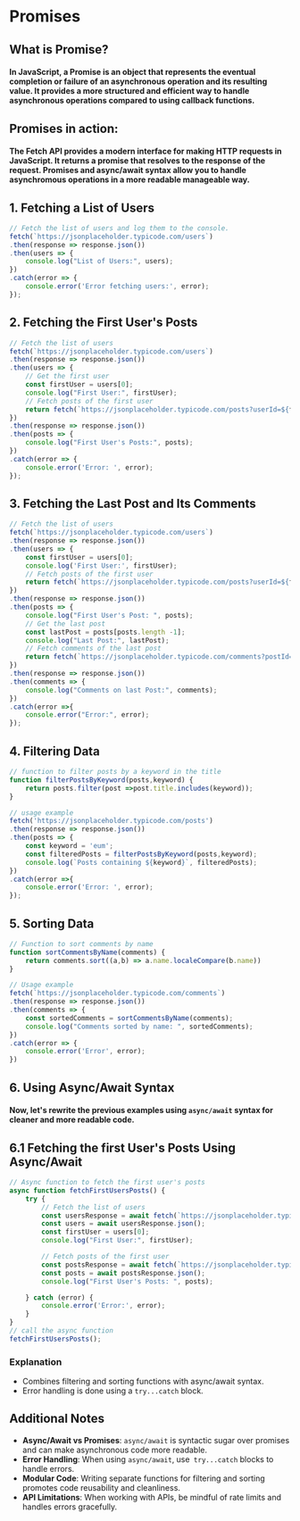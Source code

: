 # Promises

## What is Promise?
#### In JavaScript, a Promise is an object that represents the eventual completion or failure of an asynchronous operation and its resulting value. It provides a more structured and efficient way to handle asynchronous operations compared to using callback functions.

## Promises in action:
#### The Fetch API provides a modern interface for making HTTP requests in JavaScript. It returns a promise that resolves to the response of the request. Promises and async/await syntax allow you to handle asynchromous operations in a more readable manageable way.

## 1. Fetching a List of Users
```js
// Fetch the list of users and log them to the console.
fetch(`https://jsonplaceholder.typicode.com/users`)
.then(response => response.json())
.then(users => {
    console.log("List of Users:", users);
})
.catch(error => {
    console.error('Error fetching users:', error);
});

```
## 2. Fetching the First User's Posts
```js
// Fetch the list of users
fetch(`https://jsonplaceholder.typicode.com/users`)
.then(response => response.json())
.then(users => {
    // Get the first user
    const firstUser = users[0];
    console.log("First User:", firstUser);
    // Fetch posts of the first user
    return fetch(`https://jsonplaceholder.typicode.com/posts?userId=${firstUser.id}`);
})
.then(response => response.json())
.then(posts => {
    console.log("First User's Posts:", posts);
})
.catch(error => {
    console.error('Error: ', error);
});
```
## 3. Fetching the Last Post and Its Comments
```js
// Fetch the list of users
fetch(`https://jsonplaceholder.typicode.com/users`)
.then(response => response.json())
.then(users => {
    const firstUser = users[0];
    console.log('First User:', firstUser);
    // Fetch posts of the first user
    return fetch(`https://jsonplaceholder.typicode.com/posts?userId=${firstUser.id}`);
})
.then(response => response.json())
.then(posts => {
    console.log("First User's Post: ", posts);
    // Get the last post
    const lastPost = posts[posts.length -1];
    console.log("Last Post:", lastPost);
    // Fetch comments of the last post
    return fetch(`https://jsonplaceholder.typicode.com/comments?postId=${lastPost.id}`);
})
.then(response => response.json())
.then(comments => {
    console.log("Comments on last Post:", comments);
})
.catch(error =>{
    console.error("Error:", error);
});
```
## 4. Filtering Data
```js
// function to filter posts by a keyword in the title
function filterPostsByKeyword(posts,keyword) {
    return posts.filter(post =>post.title.includes(keyword));
}

// usage example 
fetch('https://jsonplaceholder.typicode.com/posts')
.then(response => response.json())
.then(posts => {
    const keyword = 'eum';
    const filteredPosts = filterPostsByKeyword(posts,keyword);
    console.log(`Posts containing ${keyword}`, filteredPosts);
})
.catch(error =>{
    console.error('Error: ', error);
});
```
## 5. Sorting Data 
```js
// Function to sort comments by name
function sortCommentsByName(comments) {
    return comments.sort((a,b) => a.name.localeCompare(b.name))
}

// Usage example 
fetch(`https://jsonplaceholder.typicode.com/comments`)
.then(response => response.json())
.then(comments => {
    const sortedComments = sortCommentsByName(comments);
    console.log("Comments sorted by name: ", sortedComments);
})
.catch(error => {
    console.error('Error', error);
})
```
## 6. Using Async/Await Syntax
#### Now, let's rewrite the previous examples using `async/await` syntax for cleaner and more readable code.

## 6.1 Fetching the first User's Posts Using Async/Await

```js
// Async function to fetch the first user's posts
async function fetchFirstUsersPosts() {
    try {
        // Fetch the list of users
        const usersResponse = await fetch(`https://jsonplaceholder.typicode.com/users`);
        const users = await usersResponse.json();
        const firstUser = users[0];
        console.log("First User:", firstUser);

        // Fetch posts of the first user
        const postsResponse = await fetch(`https://jsonplaceholder.typicode.com/posts?userId=${firstUser.id}`);
        const posts = await postsResponse.json();
        console.log("First User's Posts: ", posts);

    } catch (error) {
        console.error('Error:', error);
    }
}
// call the async function
fetchFirstUsersPosts();
```
### Explanation
- Combines filtering and sorting functions with async/await syntax.
- Error handling is done using a `try...catch` block. 

## Additional Notes
- **Async/Await vs Promises**: `async/await` is syntactic sugar over promises and can make asynchronous code more readable.
- **Error Handling**: When using `async/await`, use` try...catch` blocks to handle errors.
- **Modular Code**: Writing separate functions for filtering and sorting promotes code reusability and cleanliness.
- **API Limitations**: When working with APIs, be mindful of rate limits and handles errors gracefully.

